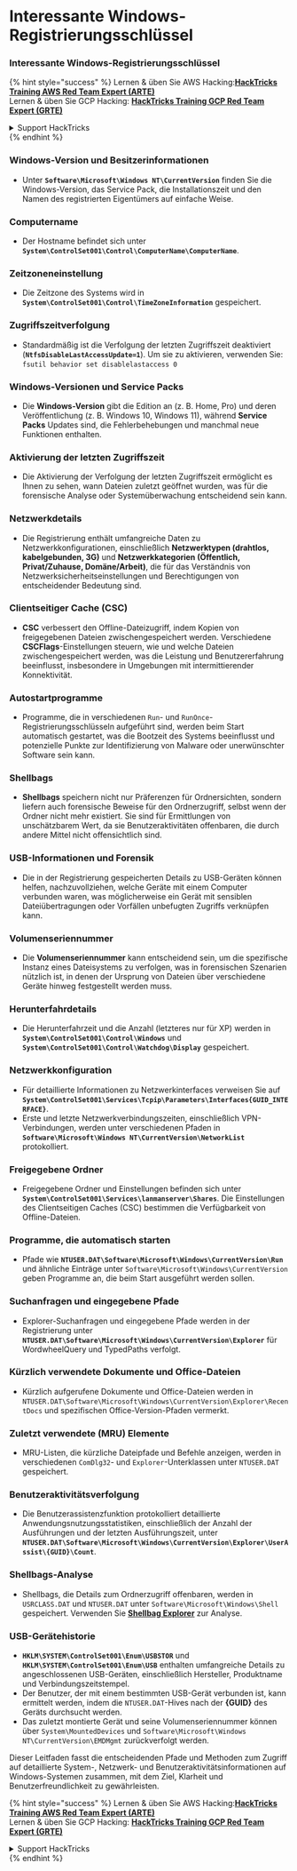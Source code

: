 # Interessante Windows-Registrierungsschlüssel

### Interessante Windows-Registrierungsschlüssel

{% hint style="success" %}
Lernen & üben Sie AWS Hacking:<img src="/.gitbook/assets/arte.png" alt="" data-size="line">[**HackTricks Training AWS Red Team Expert (ARTE)**](https://training.hacktricks.xyz/courses/arte)<img src="/.gitbook/assets/arte.png" alt="" data-size="line">\
Lernen & üben Sie GCP Hacking: <img src="/.gitbook/assets/grte.png" alt="" data-size="line">[**HackTricks Training GCP Red Team Expert (GRTE)**<img src="/.gitbook/assets/grte.png" alt="" data-size="line">](https://training.hacktricks.xyz/courses/grte)

<details>

<summary>Support HackTricks</summary>

* Überprüfen Sie die [**Abonnementpläne**](https://github.com/sponsors/carlospolop)!
* **Treten Sie der** 💬 [**Discord-Gruppe**](https://discord.gg/hRep4RUj7f) oder der [**Telegram-Gruppe**](https://t.me/peass) bei oder **folgen** Sie uns auf **Twitter** 🐦 [**@hacktricks\_live**](https://twitter.com/hacktricks\_live)**.**
* **Teilen Sie Hacking-Tricks, indem Sie PRs an die** [**HackTricks**](https://github.com/carlospolop/hacktricks) und [**HackTricks Cloud**](https://github.com/carlospolop/hacktricks-cloud) GitHub-Repos senden.

</details>
{% endhint %}


### **Windows-Version und Besitzerinformationen**
- Unter **`Software\Microsoft\Windows NT\CurrentVersion`** finden Sie die Windows-Version, das Service Pack, die Installationszeit und den Namen des registrierten Eigentümers auf einfache Weise.

### **Computername**
- Der Hostname befindet sich unter **`System\ControlSet001\Control\ComputerName\ComputerName`**.

### **Zeitzoneneinstellung**
- Die Zeitzone des Systems wird in **`System\ControlSet001\Control\TimeZoneInformation`** gespeichert.

### **Zugriffszeitverfolgung**
- Standardmäßig ist die Verfolgung der letzten Zugriffszeit deaktiviert (**`NtfsDisableLastAccessUpdate=1`**). Um sie zu aktivieren, verwenden Sie:
`fsutil behavior set disablelastaccess 0`

### Windows-Versionen und Service Packs
- Die **Windows-Version** gibt die Edition an (z. B. Home, Pro) und deren Veröffentlichung (z. B. Windows 10, Windows 11), während **Service Packs** Updates sind, die Fehlerbehebungen und manchmal neue Funktionen enthalten.

### Aktivierung der letzten Zugriffszeit
- Die Aktivierung der Verfolgung der letzten Zugriffszeit ermöglicht es Ihnen zu sehen, wann Dateien zuletzt geöffnet wurden, was für die forensische Analyse oder Systemüberwachung entscheidend sein kann.

### Netzwerkdetails
- Die Registrierung enthält umfangreiche Daten zu Netzwerkkonfigurationen, einschließlich **Netzwerktypen (drahtlos, kabelgebunden, 3G)** und **Netzwerkkategorien (Öffentlich, Privat/Zuhause, Domäne/Arbeit)**, die für das Verständnis von Netzwerksicherheitseinstellungen und Berechtigungen von entscheidender Bedeutung sind.

### Clientseitiger Cache (CSC)
- **CSC** verbessert den Offline-Dateizugriff, indem Kopien von freigegebenen Dateien zwischengespeichert werden. Verschiedene **CSCFlags**-Einstellungen steuern, wie und welche Dateien zwischengespeichert werden, was die Leistung und Benutzererfahrung beeinflusst, insbesondere in Umgebungen mit intermittierender Konnektivität.

### Autostartprogramme
- Programme, die in verschiedenen `Run`- und `RunOnce`-Registrierungsschlüsseln aufgeführt sind, werden beim Start automatisch gestartet, was die Bootzeit des Systems beeinflusst und potenzielle Punkte zur Identifizierung von Malware oder unerwünschter Software sein kann.

### Shellbags
- **Shellbags** speichern nicht nur Präferenzen für Ordnersichten, sondern liefern auch forensische Beweise für den Ordnerzugriff, selbst wenn der Ordner nicht mehr existiert. Sie sind für Ermittlungen von unschätzbarem Wert, da sie Benutzeraktivitäten offenbaren, die durch andere Mittel nicht offensichtlich sind.

### USB-Informationen und Forensik
- Die in der Registrierung gespeicherten Details zu USB-Geräten können helfen, nachzuvollziehen, welche Geräte mit einem Computer verbunden waren, was möglicherweise ein Gerät mit sensiblen Dateiübertragungen oder Vorfällen unbefugten Zugriffs verknüpfen kann.

### Volumenseriennummer
- Die **Volumenseriennummer** kann entscheidend sein, um die spezifische Instanz eines Dateisystems zu verfolgen, was in forensischen Szenarien nützlich ist, in denen der Ursprung von Dateien über verschiedene Geräte hinweg festgestellt werden muss.

### **Herunterfahrdetails**
- Die Herunterfahrzeit und die Anzahl (letzteres nur für XP) werden in **`System\ControlSet001\Control\Windows`** und **`System\ControlSet001\Control\Watchdog\Display`** gespeichert.

### **Netzwerkkonfiguration**
- Für detaillierte Informationen zu Netzwerkinterfaces verweisen Sie auf **`System\ControlSet001\Services\Tcpip\Parameters\Interfaces{GUID_INTERFACE}`**.
- Erste und letzte Netzwerkverbindungszeiten, einschließlich VPN-Verbindungen, werden unter verschiedenen Pfaden in **`Software\Microsoft\Windows NT\CurrentVersion\NetworkList`** protokolliert.

### **Freigegebene Ordner**
- Freigegebene Ordner und Einstellungen befinden sich unter **`System\ControlSet001\Services\lanmanserver\Shares`**. Die Einstellungen des Clientseitigen Caches (CSC) bestimmen die Verfügbarkeit von Offline-Dateien.

### **Programme, die automatisch starten**
- Pfade wie **`NTUSER.DAT\Software\Microsoft\Windows\CurrentVersion\Run`** und ähnliche Einträge unter `Software\Microsoft\Windows\CurrentVersion` geben Programme an, die beim Start ausgeführt werden sollen.

### **Suchanfragen und eingegebene Pfade**
- Explorer-Suchanfragen und eingegebene Pfade werden in der Registrierung unter **`NTUSER.DAT\Software\Microsoft\Windows\CurrentVersion\Explorer`** für WordwheelQuery und TypedPaths verfolgt.

### **Kürzlich verwendete Dokumente und Office-Dateien**
- Kürzlich aufgerufene Dokumente und Office-Dateien werden in `NTUSER.DAT\Software\Microsoft\Windows\CurrentVersion\Explorer\RecentDocs` und spezifischen Office-Version-Pfaden vermerkt.

### **Zuletzt verwendete (MRU) Elemente**
- MRU-Listen, die kürzliche Dateipfade und Befehle anzeigen, werden in verschiedenen `ComDlg32`- und `Explorer`-Unterklassen unter `NTUSER.DAT` gespeichert.

### **Benutzeraktivitätsverfolgung**
- Die Benutzerassistenzfunktion protokolliert detaillierte Anwendungsnutzungsstatistiken, einschließlich der Anzahl der Ausführungen und der letzten Ausführungszeit, unter **`NTUSER.DAT\Software\Microsoft\Windows\CurrentVersion\Explorer\UserAssist\{GUID}\Count`**.

### **Shellbags-Analyse**
- Shellbags, die Details zum Ordnerzugriff offenbaren, werden in `USRCLASS.DAT` und `NTUSER.DAT` unter `Software\Microsoft\Windows\Shell` gespeichert. Verwenden Sie **[Shellbag Explorer](https://ericzimmerman.github.io/#!index.md)** zur Analyse.

### **USB-Gerätehistorie**
- **`HKLM\SYSTEM\ControlSet001\Enum\USBSTOR`** und **`HKLM\SYSTEM\ControlSet001\Enum\USB`** enthalten umfangreiche Details zu angeschlossenen USB-Geräten, einschließlich Hersteller, Produktname und Verbindungszeitstempel.
- Der Benutzer, der mit einem bestimmten USB-Gerät verbunden ist, kann ermittelt werden, indem die `NTUSER.DAT`-Hives nach der **{GUID}** des Geräts durchsucht werden.
- Das zuletzt montierte Gerät und seine Volumenseriennummer können über `System\MountedDevices` und `Software\Microsoft\Windows NT\CurrentVersion\EMDMgmt` zurückverfolgt werden.

Dieser Leitfaden fasst die entscheidenden Pfade und Methoden zum Zugriff auf detaillierte System-, Netzwerk- und Benutzeraktivitätsinformationen auf Windows-Systemen zusammen, mit dem Ziel, Klarheit und Benutzerfreundlichkeit zu gewährleisten.



{% hint style="success" %}
Lernen & üben Sie AWS Hacking:<img src="/.gitbook/assets/arte.png" alt="" data-size="line">[**HackTricks Training AWS Red Team Expert (ARTE)**](https://training.hacktricks.xyz/courses/arte)<img src="/.gitbook/assets/arte.png" alt="" data-size="line">\
Lernen & üben Sie GCP Hacking: <img src="/.gitbook/assets/grte.png" alt="" data-size="line">[**HackTricks Training GCP Red Team Expert (GRTE)**<img src="/.gitbook/assets/grte.png" alt="" data-size="line">](https://training.hacktricks.xyz/courses/grte)

<details>

<summary>Support HackTricks</summary>

* Überprüfen Sie die [**Abonnementpläne**](https://github.com/sponsors/carlospolop)!
* **Treten Sie der** 💬 [**Discord-Gruppe**](https://discord.gg/hRep4RUj7f) oder der [**Telegram-Gruppe**](https://t.me/peass) bei oder **folgen** Sie uns auf **Twitter** 🐦 [**@hacktricks\_live**](https://twitter.com/hacktricks\_live)**.**
* **Teilen Sie Hacking-Tricks, indem Sie PRs an die** [**HackTricks**](https://github.com/carlospolop/hacktricks) und [**HackTricks Cloud**](https://github.com/carlospolop/hacktricks-cloud) GitHub-Repos senden.

</details>
{% endhint %}
